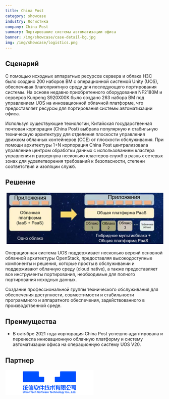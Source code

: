 ```yaml
---
title: China Post
category: showcase
industry: Логистика
company: China Post
summary: Портирование системы автоматизации офиса
banner: /img/showcase/case-detail-bg.jpg
img: /img/showcase/logistics.png
---
```


## **Сценарий**

С помощью исходных аппаратных ресурсов сервера и облака H3C было создано 200 наборов ВМ с операционной системой Unity (UOS), обеспечивая благоприятную среду для последующего портирования системы. На основе недавно приобретенного оборудования NF2180M и серверов Kunpeng S920X00K было создано 263 набора ВМ под управлением UOS на инновационной облачной платформе, что предоставляет ресурсы для портирования системы автоматизации офиса.

Используя существующие технологии, Китайская государственная почтовая корпорация (China Post) выбрала популярную и стабильную техническую архитектуру для отделения плоскости управления движком облачных контейнеров (CCE) от плоскости обслуживания. При помощи архитектуры 1+N корпорация China Post централизовала управление центром обработки данных с использованием кластера управления и развернула несколько кластеров служб в разных сетевых зонах для удовлетворения требований к безопасности, степени соответствия и изоляции служб.

## **Решение**

<div class="case-img"><img src="./lg1.png"/></div>

Операционная система UOS поддерживает несколько версий основной облачной архитектуры OpenStack, предоставляя высокодоступные компоненты и решения, которые просты в обслуживании и поддерживают облачную среду (cloud native), а также предоставляет все инструменты портирования, необходимые для полного портирования исходных данных.

Создание профессиональной группы технического обслуживания для обеспечения доступности, совместимости и стабильности программного и аппаратного обеспечения, задействованного в производственной среде.

## **Преимущества**

- В октябре 2021 года корпорация China Post успешно адаптировала и перенесла инновационную облачную платформу и систему автоматизации офиса на операционную систему UOS V20.

## **Партнер**

<img src="./tongxin.png"/>
